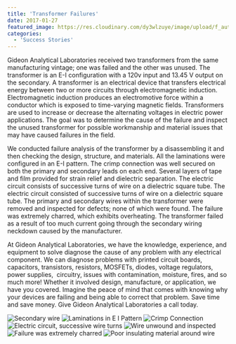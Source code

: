 ```yaml
---
title: 'Transformer Failures'
date: 2017-01-27
featured_image: https://res.cloudinary.com/dy3wlzuye/image/upload/f_auto,c_scale,w_250/v1/GideonLabs/Secondary-wire.jpg
categories:
  - 'Success Stories'
---
```


Gideon Analytical Laboratories received two transformers from the same manufacturing vintage; one was failed and the other was unused. The transformer is an E-I configuration with a 120v input and 13.45 V output on the secondary. A transformer is an electrical device that transfers electrical energy between two or more circuits through electromagnetic induction. Electromagnetic induction produces an electromotive force within a conductor which is exposed to time-varying magnetic fields. Transformers are used to increase or decrease the alternating voltages in electric power applications. The goal was to determine the cause of the failure and inspect the unused transformer for possible workmanship and material issues that may have caused failures in the field.

We conducted failure analysis of the transformer by a disassembling it and then checking the design, structure, and materials. All the laminations were configured in an E-I pattern. The crimp connection was well secured on both the primary and secondary leads on each end. Several layers of tape and film provided for strain relief and dielectric separation. The electric circuit consists of successive turns of wire on a dielectric square tube. The electric circuit consisted of successive turns of wire on a dielectric square tube. The primary and secondary wires within the transformer were removed and inspected for defects; none of which were found. The failure was extremely charred, which exhibits overheating. The transformer failed as a result of too much current going through the secondary wiring neckdown caused by the manufacturer.

At Gideon Analytical Laboratories, we have the knowledge, experience, and equipment to solve diagnose the cause of any problem with any electrical component. We can diagnose problems with printed circuit boards, capacitors, transistors, resistors, MOSFETs, diodes, voltage regulators, power supplies,  circuitry, issues with contamination, moisture, fires, and so much more! Whether it involved design, manufacture, or application, we have you covered. Imagine the peace of mind that comes with knowing why your devices are failing and being able to correct that problem. Save time and save money. Give Gideon Analytical Laboratories a call today.

![Secondary wire](https://res.cloudinary.com/dy3wlzuye/image/upload/f_auto,c_scale,w_300/GideonLabs/Secondary-wire.jpg 'Neckdown on Secondary wire')
![Laminations in E I Pattern](https://res.cloudinary.com/dy3wlzuye/image/upload/f_auto,c_scale,w_300/GideonLabs/Laminations-in-E-I-Pattern.jpg 'Laminations in E I Pattern')
![Crimp Connection](https://res.cloudinary.com/dy3wlzuye/image/upload/f_auto,c_scale,w_300/GideonLabs/Crimp-Connection.jpg 'Crimp Connection')
![Electric circuit, successive wire turns](https://res.cloudinary.com/dy3wlzuye/image/upload/f_auto,c_scale,w_300/GideonLabs/Electric-circuit-successive-wire-turns.jpg 'Electric circuit, successive wire turns')
![Wire unwound and inspected](https://res.cloudinary.com/dy3wlzuye/image/upload/f_auto,c_scale,w_300/GideonLabs/Wire-unwound-and-inspected.jpg 'Wire unwound and inspected')
![Failure was extremely charred](https://res.cloudinary.com/dy3wlzuye/image/upload/f_auto,c_scale,w_300/GideonLabs/Failure-was-extremely-charred.jpg 'Failure was extremely charred')
![Poor insulating material around wire](https://res.cloudinary.com/dy3wlzuye/image/upload/f_auto,c_scale,w_300/GideonLabs/Poor-insulating-material-around-wire.jpg 'Poor insulating material around wire')
